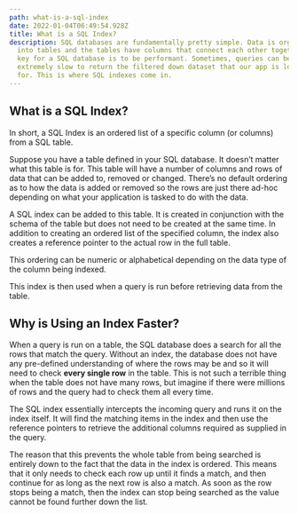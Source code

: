 ```yaml
---
path: what-is-a-sql-index
date: 2022-01-04T06:49:54.928Z
title: What is a SQL Index?
description: SQL databases are fundamentally pretty simple. Data is organised
  into tables and the tables have columns that connect each other together. The
  key for a SQL database is to be performant. Sometimes, queries can be
  extremely slow to return the filtered down dataset that our app is looking
  for. This is where SQL indexes come in.
---
```

## What is a SQL Index?

In short, a SQL Index is an ordered list of a specific column (or columns) from a SQL table.

Suppose you have a table defined in your SQL database. It doesn’t matter what this table is for. This table will have a number of columns and rows of data that can be added to, removed or changed. There’s no default ordering as to how the data is added or removed so the rows are just there ad-hoc depending on what your application is tasked to do with the data.

A SQL index can be added to this table. It is created in conjunction with the schema of the table but does not need to be created at the same time. In addition to creating an ordered list of the specified column, the index also creates a reference pointer to the actual row in the full table. 

This ordering can be numeric or alphabetical depending on the data type of the column being indexed.

This index is then used when a query is run before retrieving data from the table. 


## Why is Using an Index Faster?

When a query is run on a table, the SQL database does a search for all the rows that match the query. Without an index, the database does not have any pre-defined understanding of where the rows may be and so it will need to check **every single row** in the table. This is not such a terrible thing when the table does not have many rows, but imagine if there were millions of rows and the query had to check them all every time.

The SQL index essentially intercepts the incoming query and runs it on the index itself. It will find the matching items in the index and then use the reference pointers to retrieve the additional columns required as supplied in the query.

The reason that this prevents the whole table from being searched is entirely down to the fact that the data in the index is ordered. This means that it only needs to check each row up until it finds a match, and then continue for as long as the next row is also a match. As soon as the row stops being a match, then the index can stop being searched as the value cannot be found further down the list.